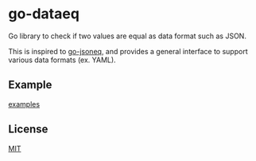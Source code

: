 # go-dataeq

Go library to check if two values are equal as data format such as JSON.

This is inspired to [go-jsoneq](https://github.com/suzuki-shunsuke/go-jsoneq), and provides a general interface to support various data formats (ex. YAML).

## Example

[examples](dataeq/example_test.go)

## License

[MIT](LICENSE)

